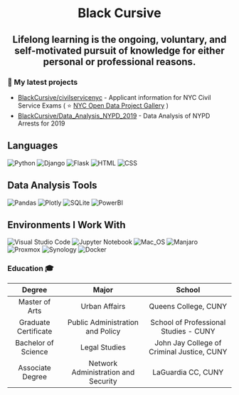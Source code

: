 <h1 align="center">Black Cursive</h1>
<h2 align="center">Lifelong learning is the ongoing, voluntary, and self-motivated pursuit of knowledge for either personal or professional reasons.</h2>

### 👷 My latest projects

- [BlackCursive/civilservicenyc](https://www.civilservicenyc.com) - Applicant information for NYC Civil Service Exams ( ⭐ [NYC Open Data Project Gallery](https://opendata.cityofnewyork.us/projects/) )
- [BlackCursive/Data_Analysis_NYPD_2019](https://github.com/BlackCursive/Data_Analysis_NYPD_2019) - Data Analysis of NYPD Arrests for 2019

## Languages
![Python](https://img.shields.io/badge/Python-3776AB?style=for-the-badge&logo=python&logoColor=white)
![Django](https://img.shields.io/badge/-Django-092E20?logo=Django&style=for-the-badge&logoColor=white)
![Flask](https://img.shields.io/badge/-flask-000000?logo=Flask&style=for-the-badge&logoColor=white)
![HTML](https://img.shields.io/badge/HTML-239120?style=for-the-badge&logo=html5&logoColor=white)
![CSS](https://img.shields.io/badge/CSS3-1572B6?style=for-the-badge&logo=css3&logoColor=white)

## Data Analysis Tools
![Pandas](https://img.shields.io/badge/Pandas-2C2D72?style=for-the-badge&logo=pandas&logoColor=white)
![Plotly](https://img.shields.io/badge/Plotly-239120?style=for-the-badge&logo=plotly&logoColor=white)
![SQLite](https://img.shields.io/badge/sqlite-%2307405e.svg?style=for-the-badge&logo=sqlite&logoColor=white)
![PowerBI](https://img.shields.io/badge/PowerBI-F2C811?style=for-the-badge&logo=Power%20BI&logoColor=white)

## Environments I Work With
![Visual Studio Code](https://img.shields.io/badge/Visual%20Studio%20Code-0078d7.svg?style=for-the-badge&logo=visual-studio-code&logoColor=white)
![Jupyter Notebook](https://img.shields.io/static/v1?style=for-the-badge&message=Jupyter&color=F37626&logo=Jupyter&logoColor=FFFFFF&label=)
![Mac_OS](https://img.shields.io/badge/-Mac_OS-999999?logo=Apple&style=for-the-badge&logoColor=white)
![Manjaro](https://img.shields.io/badge/Manjaro-35BF5C?style=for-the-badge&logo=Manjaro&logoColor=white)
![Proxmox](https://img.shields.io/static/v1?style=for-the-badge&message=Proxmox&color=E57000&logo=Proxmox&logoColor=FFFFFF&label=)
![Synology](https://img.shields.io/static/v1?style=for-the-badge&message=Synology&color=222222&logo=Synology&logoColor=B5B5B6&label=)
![Docker](https://img.shields.io/badge/docker-%230db7ed.svg?style=for-the-badge&logo=docker&logoColor=white)

### Education 🎓

| Degree                | Major          | School                          |
| :---------------------: | :--------------: | :------------------------------: |
| Master of Arts        | Urban Affairs    | Queens College, CUNY    |
| Graduate Certificate  | Public Administration and Policy | School of Professional Studies - CUNY        |
| Bachelor of Science   | Legal Studies	   | John Jay College of Criminal Justice, CUNY        |
| Associate Degree      |  Network Administration and Security       | LaGuardia CC, CUNY        |
